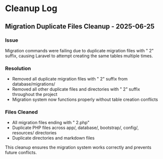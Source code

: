 # Cleanup Log

## Migration Duplicate Files Cleanup - 2025-06-25

### Issue
Migration commands were failing due to duplicate migration files with " 2" suffix, causing Laravel to attempt creating the same tables multiple times.

### Resolution
- Removed all duplicate migration files with " 2" suffix from database/migrations/
- Removed all other duplicate files and directories with " 2" suffix throughout the project
- Migration system now functions properly without table creation conflicts

### Files Cleaned
- All migration files ending with " 2.php"
- Duplicate PHP files across app/, database/, bootstrap/, config/, resources/ directories
- Duplicate directories and markdown files

This cleanup ensures the migration system works correctly and prevents future conflicts.